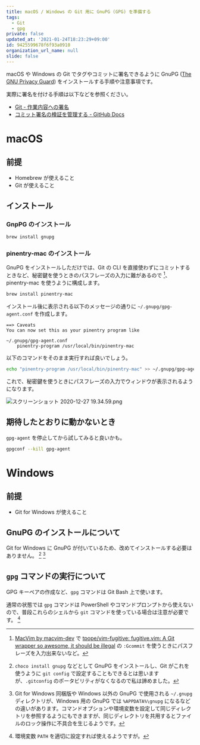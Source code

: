 ```yaml
---
title: macOS / Windows の Git 用に GnuPG (GPG) を準備する
tags:
  - Git
  - gpg
private: false
updated_at: '2021-01-24T18:23:29+09:00'
id: 9425599678f6f93a0910
organization_url_name: null
slide: false
---
```

macOS や Windows の Git でタグやコミットに署名できるように GnuPG ([The GNU Privacy Guard](https://gnupg.org/)) をインストールする手順や注意事項です。

実際に署名を付ける手順は以下などを参照ください。

-   [Git - 作業内容への署名](https://git-scm.com/book/ja/v2/Git-%E3%81%AE%E3%81%95%E3%81%BE%E3%81%96%E3%81%BE%E3%81%AA%E3%83%84%E3%83%BC%E3%83%AB-%E4%BD%9C%E6%A5%AD%E5%86%85%E5%AE%B9%E3%81%B8%E3%81%AE%E7%BD%B2%E5%90%8D)
-   [コミット署名の検証を管理する - GitHub Docs](https://docs.github.com/ja/github/authenticating-to-github/managing-commit-signature-verification)

# macOS

## 前提

-   Homebrew が使えること
-   Git が使えること

## インストール

### GnpPG のインストール

```zsh
brew install gnupg
```

### pinentry-mac のインストール

GnuPG をインストールしただけでは、Git の CLI を直接使わずにコミットするときなど、秘密鍵を使うときのパスフレーズの入力に難があるので [^pinentry]、 pinentry-mac を使うように構成します。

[^pinentry]: [MacVim by macvim-dev](https://macvim-dev.github.io/macvim/) で [tpope/vim-fugitive: fugitive.vim: A Git wrapper so awesome, it should be illegal](https://github.com/tpope/vim-fugitive) の `:Gcommit` を使うときにパスフレーズを入力出来ないなど。

```zsh
brew install pinentry-mac
```

インストール後に表示される以下のメッセージの通りに `~/.gnupg/gpg-agent.conf` を作成します。

```
==> Caveats
You can now set this as your pinentry program like

~/.gnupg/gpg-agent.conf
    pinentry-program /usr/local/bin/pinentry-mac
```

以下のコマンドをそのまま実行すれば良いでしょう。

```zsh
echo "pinentry-program /usr/local/bin/pinentry-mac" >> ~/.gnupg/gpg-agent.conf
```

これで、秘密鍵を使うときにパスフレーズの入力でウィンドウが表示されるようになります。

![スクリーンショット 2020-12-27 19.34.59.png](https://qiita-image-store.s3.ap-northeast-1.amazonaws.com/0/127827/dd7e0047-5d2c-eeef-119f-f4a88388c80c.png)

## 期待したとおりに動かないとき

`gpg-agent` を停止してから試してみると良いかも。

```zsh
gpgconf --kill gpg-agent
```

# Windows

## 前提

-   Git for Windows が使えること

## GnuPG のインストールについて

Git for Windows に GnuPG が付いているため、改めてインストールする必要はありません。 [^gnupg-win] [^gnupg-win-home]

[^gnupg-win]: `choco install gnupg` などとして GnuPG をインストールし、Git がこれを使うように `git config` で設定することもできるとは思いますが、`.gitconfig` のポータビリティがなくなるので私は諦めました。

[^gnupg-win-home]: Git for Windows 同梱版や Windows 以外の GnuPG で使用される `~/.gnupg` ディレクトリが、Windows 用の GnuPG では `%APPDATA%\gnupg` になるなどの違いがあります。コマンドオプションや環境変数を設定して同じディレクトリを参照するようにもできますが、同じディレクトリを共用するとファイルのロック操作に不具合を生じるようです。

## `gpg` コマンドの実行について

GPG キーペアの作成など、`gpg` コマンドは Git Bash 上で使います。

通常の状態では `gpg` コマンドは PowerShell やコマンドプロンプトから使えないので、普段これらのシェルから `git` コマンドを使っている場合は注意が必要です。 [^ps-cmd]

[^ps-cmd]: 環境変数 `PATH` を適切に設定すれば使えるようですが。

